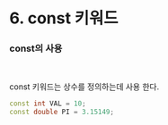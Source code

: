 # 6. const 키워드


### const의 사용
<br/>

const 키워드는 상수를 정의하는데 사용 한다.

```c++
const int VAL = 10;
const double PI = 3.15149;
```



